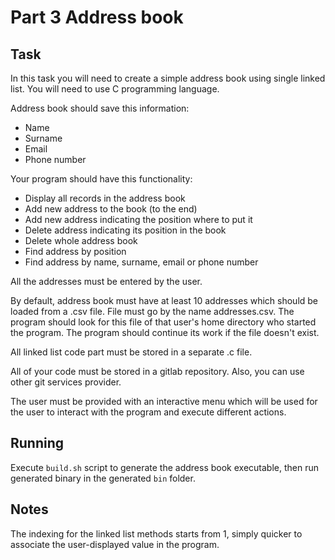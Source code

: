 # Part 3 Address book

## Task
In this task you will need to create a simple address book using single linked list. You will need to use C programming language. 

Address book should save this information:

* Name
* Surname
* Email
* Phone number

Your program should have this functionality:

* Display all records in the address book
* Add new address to the book (to the end)
* Add new address indicating the position where to put it
* Delete address indicating its position in the book
* Delete whole address book
* Find address by position
* Find address by name, surname, email or phone number

All the addresses must be entered by the user.

By default, address book must have at least 10 addresses which should be loaded from a .csv file. File must go by the name addresses.csv. The program should look for this file of that user's home directory who started the program. The program should continue its work if the file doesn't exist. 

All linked list code part must be stored in a separate .c file.

All of your code must be stored in a gitlab repository. Also, you can use other git services provider. 

The user must be provided with an interactive menu which will be used for the user to interact with the program and execute different actions. 

## Running
Execute `build.sh` script to generate the address book executable, then run generated binary in the generated `bin` folder.

## Notes
The indexing for the linked list methods starts from 1, simply quicker to associate the user-displayed value in the program.